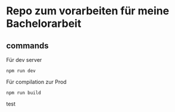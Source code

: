 # Repo zum vorarbeiten für meine Bachelorarbeit

## commands

Für dev server
```
npm run dev
```
Für compilation zur Prod
```
npm run build
```


test